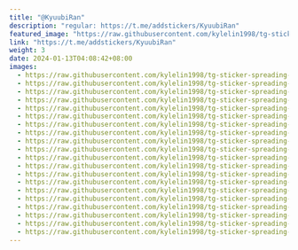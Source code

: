 ```yaml
---
title: "@KyuubiRan"
description: "regular: https://t.me/addstickers/KyuubiRan"
featured_image: "https://raw.githubusercontent.com/kylelin1998/tg-sticker-spreading-worldwide-images/main/img/4493c05b-daa7-4d08-b662-101a0acff82b.jpg"
link: "https://t.me/addstickers/KyuubiRan"
weight: 3
date: 2024-01-13T04:08:42+08:00
images:
  - https://raw.githubusercontent.com/kylelin1998/tg-sticker-spreading-worldwide-images/main/img/4493c05b-daa7-4d08-b662-101a0acff82b.jpg
  - https://raw.githubusercontent.com/kylelin1998/tg-sticker-spreading-worldwide-images/main/img/6d2b0f0e-5fef-44d8-99a4-61c019499270.jpg
  - https://raw.githubusercontent.com/kylelin1998/tg-sticker-spreading-worldwide-images/main/img/f41cf214-233d-4278-8765-77da90d04e66.jpg
  - https://raw.githubusercontent.com/kylelin1998/tg-sticker-spreading-worldwide-images/main/img/70224891-f039-4719-a0a0-6c75e7d9c694.jpg
  - https://raw.githubusercontent.com/kylelin1998/tg-sticker-spreading-worldwide-images/main/img/9eac7339-d976-4844-9818-47fa24d9f0f8.jpg
  - https://raw.githubusercontent.com/kylelin1998/tg-sticker-spreading-worldwide-images/main/img/0955e322-33e6-4379-8739-1d753d496b12.jpg
  - https://raw.githubusercontent.com/kylelin1998/tg-sticker-spreading-worldwide-images/main/img/279d584e-dd8f-4c4b-abe0-c62b671be9d3.jpg
  - https://raw.githubusercontent.com/kylelin1998/tg-sticker-spreading-worldwide-images/main/img/c18d010e-4128-470a-9f97-27765abb8c99.jpg
  - https://raw.githubusercontent.com/kylelin1998/tg-sticker-spreading-worldwide-images/main/img/ac3efe5f-cbc4-4760-8b0a-7db85ca60226.jpg
  - https://raw.githubusercontent.com/kylelin1998/tg-sticker-spreading-worldwide-images/main/img/224221a3-afd6-4f03-91c2-155c840fedb8.jpg
  - https://raw.githubusercontent.com/kylelin1998/tg-sticker-spreading-worldwide-images/main/img/a0494b5a-8ced-44e9-a9e8-c64a1d128028.jpg
  - https://raw.githubusercontent.com/kylelin1998/tg-sticker-spreading-worldwide-images/main/img/24d50e0b-01eb-4c70-9afd-9f11aa7970cb.jpg
  - https://raw.githubusercontent.com/kylelin1998/tg-sticker-spreading-worldwide-images/main/img/684a3d47-eec4-4877-b8eb-4d7caa815601.jpg
  - https://raw.githubusercontent.com/kylelin1998/tg-sticker-spreading-worldwide-images/main/img/c4f9784d-be23-48e0-872a-1e18094c6ec8.jpg
  - https://raw.githubusercontent.com/kylelin1998/tg-sticker-spreading-worldwide-images/main/img/a15e0e19-f025-4c93-9df0-a8dfc2c2c6a3.jpg
  - https://raw.githubusercontent.com/kylelin1998/tg-sticker-spreading-worldwide-images/main/img/755bc231-d6f6-414a-9209-34a52039e9cf.jpg
  - https://raw.githubusercontent.com/kylelin1998/tg-sticker-spreading-worldwide-images/main/img/f4f26356-20b7-4104-98f9-9ee090ccddba.jpg
  - https://raw.githubusercontent.com/kylelin1998/tg-sticker-spreading-worldwide-images/main/img/87375ebf-8f1e-46e8-a4c6-ccecc9989039.jpg
  - https://raw.githubusercontent.com/kylelin1998/tg-sticker-spreading-worldwide-images/main/img/787422cb-844b-474e-9a37-9d34ba24e09e.jpg
  - https://raw.githubusercontent.com/kylelin1998/tg-sticker-spreading-worldwide-images/main/img/03010a1f-b348-4296-b6ba-8576a4eec02b.jpg
---
```

